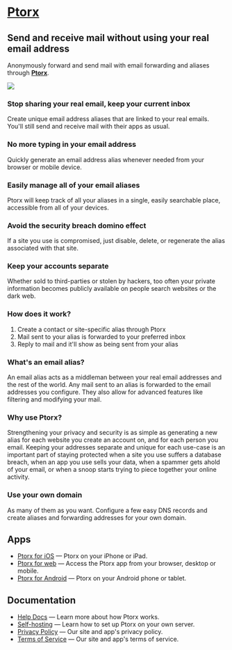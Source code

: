 # [Ptorx](https://ptorx.com)

## Send and receive mail without using your real email address

Anonymously forward and send mail with email forwarding and aliases through **[Ptorx](https://ptorx.com)**.

![](https://i.imgur.com/nQpV5IP.png)

### Stop sharing your real email, keep your current inbox

Create unique email address aliases that are linked to your real emails. You'll still send and receive mail with their apps as usual.

### No more typing in your email address

Quickly generate an email address alias whenever needed from your browser or mobile device.

### Easily manage all of your email aliases

Ptorx will keep track of all your aliases in a single, easily searchable place, accessible from all of your devices.

### Avoid the security breach domino effect

If a site you use is compromised, just disable, delete, or regenerate the alias associated with that site.

### Keep your accounts separate

Whether sold to third-parties or stolen by hackers, too often your private information becomes publicly available on people search websites or the dark web.

### How does it work?

1. Create a contact or site-specific alias through Ptorx
2. Mail sent to your alias is forwarded to your preferred inbox
3. Reply to mail and it'll show as being sent from your alias

### What's an email alias?

An email alias acts as a middleman between your real email addresses and the rest of the world. Any mail sent to an alias is forwarded to the email addresses you configure. They also allow for advanced features like filtering and modifying your mail.

### Why use Ptorx?

Strengthening your privacy and security is as simple as generating a new alias for each website you create an account on, and for each person you email. Keeping your addresses separate and unique for each use-case is an important part of staying protected when a site you use suffers a database breach, when an app you use sells your data, when a spammer gets ahold of your email, or when a snoop starts trying to piece together your online activity.

### Use your own domain

As many of them as you want. Configure a few easy DNS records and create aliases and forwarding addresses for your own domain.

## Apps

- [Ptorx for iOS](https://itunes.apple.com/us/app/id1161180537) — Ptorx on your iPhone or iPad.
- [Ptorx for web](https://ptorx.com/app) — Access the Ptorx app from your browser, desktop or mobile.
- [Ptorx for Android](https://play.google.com/store/apps/details?id=com.xyfir.ptorx) — Ptorx on your Android phone or tablet.

## Documentation

- [Help Docs](https://github.com/Xyfir/ptorx/blob/master/docs/help.md) — Learn more about how Ptorx works.
- [Self-hosting](https://github.com/Xyfir/ptorx/blob/master/docs/self-host.md) — Learn how to set up Ptorx on your own server.
- [Privacy Policy](https://github.com/Xyfir/ptorx/blob/master/docs/privacy-policy.md) — Our site and app's privacy policy.
- [Terms of Service](https://github.com/Xyfir/ptorx/blob/master/docs/terms-of-service.md) — Our site and app's terms of service.

